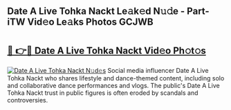 ## Date A Live Tohka Nackt Le𝚊k𝚎d N𝚞𝚍e - Part-iTW Vid𝚎o Le𝚊ks Photos GCJWB

# <h2><a href="http://fb6zpt.evod.top/?m=Date+A+Live+Tohka+Nackt">🔗 👉🔴 Date A Live Tohka Nackt Vid𝚎o Ph𝚘t𝚘s</a></h2>

[![Date A Live Tohka Nackt N𝚞d𝚎s](https://i.imgur.com/8V9OHl7.gif)](http://fb6zpt.evod.top/?m=Date+A+Live+Tohka+Nackt)
Social media influencer Date A Live Tohka Nackt who shares lifestyle and dance-themed content, including solo and collaborative dance performances and vlogs. The public's Date A Live Tohka Nackt trust in public figures is often eroded by scandals and controversies. 
